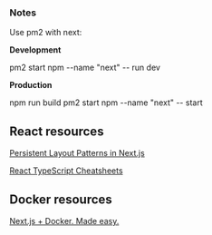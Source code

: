 ### Notes

Use pm2 with next:

**Development**

pm2 start npm --name "next" -- run dev

**Production**

npm run build
pm2 start npm --name "next" -- start

## React resources

[Persistent Layout Patterns in Next.js](https://adamwathan.me/2019/10/17/persistent-layout-patterns-in-nextjs/)

[React TypeScript Cheatsheets](https://react-typescript-cheatsheet.netlify.app/)

## Docker resources

[Next.js + Docker. Made easy.](https://dev.to/kumar_abhirup/next-js-docker-made-easy-2bok)
